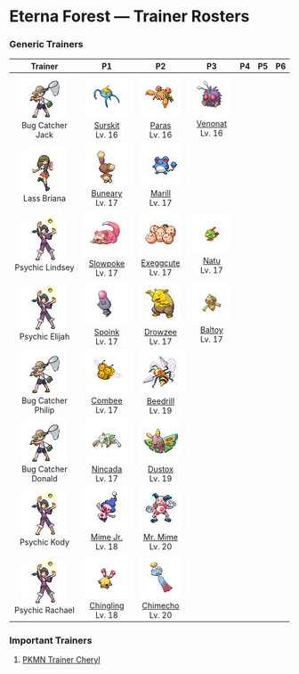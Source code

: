 # Eterna Forest — Trainer Rosters

### Generic Trainers

| Trainer | P1 | P2 | P3 | P4 | P5 | P6 |
|:-------:|:--:|:--:|:--:|:--:|:--:|:--:|
| ![Bug Catcher Jack](../../assets/trainers/bug_catcher.png "Bug Catcher Jack")<br>Bug Catcher Jack | ![Surskit](../../assets/sprites/surskit/front.gif "Surskit")<br>[Surskit](../../pokemon/surskit.md/)<br>Lv. 16 | ![Paras](../../assets/sprites/paras/front.gif "Paras")<br>[Paras](../../pokemon/paras.md/)<br>Lv. 16 | ![Venonat](../../assets/sprites/venonat/front.gif "Venonat")<br>[Venonat](../../pokemon/venonat.md/)<br>Lv. 16 |
| ![Lass Briana](../../assets/trainers/lass.png "Lass Briana")<br>Lass Briana | ![Buneary](../../assets/sprites/buneary/front.gif "Buneary")<br>[Buneary](../../pokemon/buneary.md/)<br>Lv. 17 | ![Marill](../../assets/sprites/marill/front.gif "Marill")<br>[Marill](../../pokemon/marill.md/)<br>Lv. 17 |
| ![Psychic Lindsey](../../assets/trainers/psychic.png "Psychic Lindsey")<br>Psychic Lindsey | ![Slowpoke](../../assets/sprites/slowpoke/front.gif "Slowpoke")<br>[Slowpoke](../../pokemon/slowpoke.md/)<br>Lv. 17 | ![Exeggcute](../../assets/sprites/exeggcute/front.gif "Exeggcute")<br>[Exeggcute](../../pokemon/exeggcute.md/)<br>Lv. 17 | ![Natu](../../assets/sprites/natu/front.gif "Natu")<br>[Natu](../../pokemon/natu.md/)<br>Lv. 17 |
| ![Psychic Elijah](../../assets/trainers/psychic.png "Psychic Elijah")<br>Psychic Elijah | ![Spoink](../../assets/sprites/spoink/front.gif "Spoink")<br>[Spoink](../../pokemon/spoink.md/)<br>Lv. 17 | ![Drowzee](../../assets/sprites/drowzee/front.gif "Drowzee")<br>[Drowzee](../../pokemon/drowzee.md/)<br>Lv. 17 | ![Baltoy](../../assets/sprites/baltoy/front.gif "Baltoy")<br>[Baltoy](../../pokemon/baltoy.md/)<br>Lv. 17 |
| ![Bug Catcher Philip](../../assets/trainers/bug_catcher.png "Bug Catcher Philip")<br>Bug Catcher Philip | ![Combee](../../assets/sprites/combee/front.gif "Combee")<br>[Combee](../../pokemon/combee.md/)<br>Lv. 17 | ![Beedrill](../../assets/sprites/beedrill/front.gif "Beedrill")<br>[Beedrill](../../pokemon/beedrill.md/)<br>Lv. 19 |
| ![Bug Catcher Donald](../../assets/trainers/bug_catcher.png "Bug Catcher Donald")<br>Bug Catcher Donald | ![Nincada](../../assets/sprites/nincada/front.gif "Nincada")<br>[Nincada](../../pokemon/nincada.md/)<br>Lv. 17 | ![Dustox](../../assets/sprites/dustox/front.gif "Dustox")<br>[Dustox](../../pokemon/dustox.md/)<br>Lv. 19 |
| ![Psychic Kody](../../assets/trainers/psychic.png "Psychic Kody")<br>Psychic Kody | ![Mime Jr.](../../assets/sprites/mime-jr/front.gif "Mime Jr.")<br>[Mime Jr.](../../pokemon/mime-jr.md/)<br>Lv. 18 | ![Mr. Mime](../../assets/sprites/mr-mime/front.gif "Mr. Mime")<br>[Mr. Mime](../../pokemon/mr-mime.md/)<br>Lv. 20 |
| ![Psychic Rachael](../../assets/trainers/psychic.png "Psychic Rachael")<br>Psychic Rachael | ![Chingling](../../assets/sprites/chingling/front.gif "Chingling")<br>[Chingling](../../pokemon/chingling.md/)<br>Lv. 18 | ![Chimecho](../../assets/sprites/chimecho/front.gif "Chimecho")<br>[Chimecho](../../pokemon/chimecho.md/)<br>Lv. 20 |


### Important Trainers

1. [PKMN Trainer Cheryl](important_trainers.md#pkmn-trainer-cheryl)
